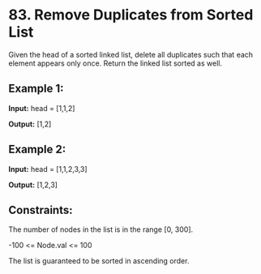 # 83. Remove Duplicates from Sorted List

Given the head of a sorted linked list, delete all duplicates such that each element appears only once. Return the linked list sorted as well.

 

## Example 1:


**Input:** head = [1,1,2]

**Output:** [1,2]

## Example 2:


**Input:** head = [1,1,2,3,3]

**Output:** [1,2,3]
 

## Constraints:

The number of nodes in the list is in the range [0, 300].

-100 <= Node.val <= 100

The list is guaranteed to be sorted in ascending order.
